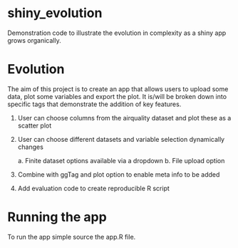# shiny_evolution
Demonstration code to illustrate the evolution in complexity as a shiny app grows organically.

# Evolution

The aim of this project is to create an app that allows users to upload some data, plot some variables and export the plot.  It is/will be broken down into specific tags that demonstrate the addition of key features.  

1. User can choose columns from the airquality dataset and plot these as a scatter plot
2. User can choose different datasets and variable selection dynamically changes

    a. Finite dataset options available via a dropdown
    b. File upload option
    
    
3. Combine with ggTag and plot option to enable meta info to be added
4. Add evaluation code to create reproducible R script

# Running the app

To run the app simple source the app.R file.
